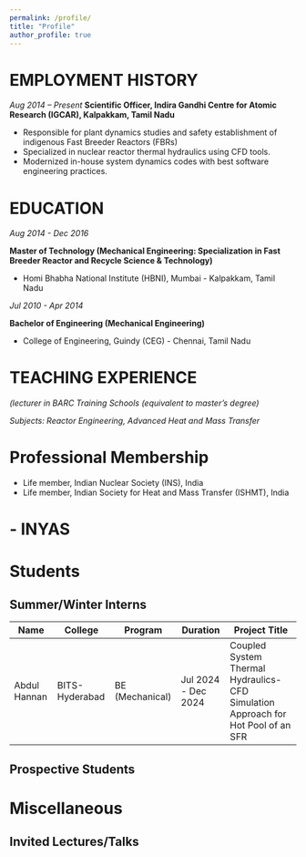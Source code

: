 ```yaml
---
permalink: /profile/
title: "Profile"
author_profile: true
---
```


EMPLOYMENT HISTORY
==================
*Aug 2014 – Present*
**Scientific Officer, Indira Gandhi Centre for Atomic Research (IGCAR), Kalpakkam, Tamil Nadu**
  -  Responsible for plant dynamics studies and safety establishment of indigenous Fast Breeder Reactors (FBRs)
  -  Specialized in nuclear reactor thermal hydraulics using CFD tools.
  -  Modernized in-house system dynamics codes with best software engineering practices.

EDUCATION
=========
*Aug 2014 - Dec 2016*

**Master of Technology (Mechanical Engineering: Specialization in Fast Breeder Reactor and Recycle Science & Technology)**
  -  Homi Bhabha National Institute (HBNI), Mumbai - Kalpakkam, Tamil Nadu

*Jul 2010 - Apr 2014*

**Bachelor of Engineering (Mechanical Engineering)**
  -  College of Engineering, Guindy (CEG) - Chennai, Tamil Nadu


TEACHING EXPERIENCE
===================
*(lecturer in BARC Training Schools (equivalent to master’s degree)*

*Subjects: Reactor Engineering, Advanced Heat and Mass Transfer*

Professional Membership
=======================
 - Life member, Indian Nuclear Society (INS), India
 - Life member, Indian Society for Heat and Mass Transfer (ISHMT), India
 # - INYAS
 
Students
========
## Summer/Winter Interns

| Name          | College          | Program            | Duration           | Project Title                                             |
|---------------|------------------|--------------------|--------------------|----------------------------------------------------------|
| Abdul Hannan  | BITS-Hyderabad   | BE (Mechanical)    | Jul 2024 - Dec 2024 | Coupled System Thermal Hydraulics-CFD Simulation Approach for Hot Pool of an SFR |

## Prospective Students

Miscellaneous
=============
Invited Lectures/Talks
----------------------

